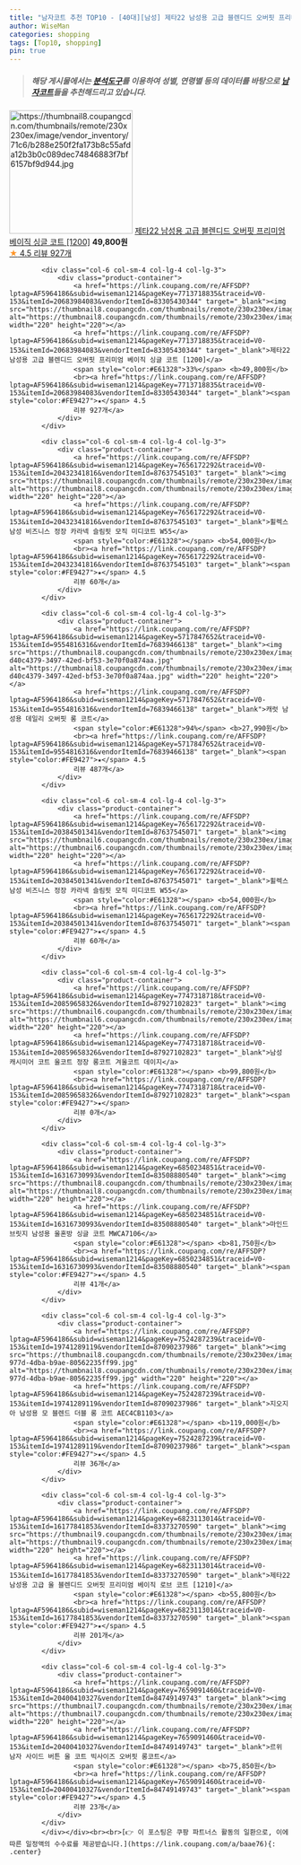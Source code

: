 ```yaml
---
title: "남자코트 추천 TOP10 - [40대][남성] 제타22 남성용 고급 블렌디드 오버핏 프리미엄 베이직 싱글 코트 [1200]"
author: WiseMan
categories: shopping
tags: [Top10, shopping]
pin: true
---
```


> ##### 해당 게시물에서는 [**분석도구**](https://itemscout.io/)를 이용하여 **성별**, **연령별** 등의 데이터를 바탕으로 [**남자코트**](https://link.coupang.com/a/baae76)들을 추천해드리고 있습니다.
<div class="container"><div class="row">
            <div class="col-6 col-sm-4 col-lg-4 col-lg-3">
                <div class="product-container">
                    <a href="https://link.coupang.com/re/AFFSDP?lptag=AF5964186&subid=wiseman1214&pageKey=7713718835&traceid=V0-153&itemId=20683984083&vendorItemId=83305430344" target="_blank"><img src="https://thumbnail8.coupangcdn.com/thumbnails/remote/230x230ex/image/vendor_inventory/71c6/b288e250f2fa173b8c55afda12b3b0c089dec74846883f7bf6157bf9d944.jpg" alt="https://thumbnail8.coupangcdn.com/thumbnails/remote/230x230ex/image/vendor_inventory/71c6/b288e250f2fa173b8c55afda12b3b0c089dec74846883f7bf6157bf9d944.jpg" width="220" height="220"></a>
                    <a href="https://link.coupang.com/re/AFFSDP?lptag=AF5964186&subid=wiseman1214&pageKey=7713718835&traceid=V0-153&itemId=20683984083&vendorItemId=83305430344" target="_blank">제타22 남성용 고급 블렌디드 오버핏 프리미엄 베이직 싱글 코트 [1200]</a>
                    <span style="color:#E61328"></span> <b>49,800원</b>
                    <br><a href="https://link.coupang.com/re/AFFSDP?lptag=AF5964186&subid=wiseman1214&pageKey=7713718835&traceid=V0-153&itemId=20683984083&vendorItemId=83305430344" target="_blank"><span style="color:#FE9427">★</span> 4.5
                    리뷰 927개</a>
                </div>
            </div>
            
            <div class="col-6 col-sm-4 col-lg-4 col-lg-3">
                <div class="product-container">
                    <a href="https://link.coupang.com/re/AFFSDP?lptag=AF5964186&subid=wiseman1214&pageKey=7713718835&traceid=V0-153&itemId=20683984083&vendorItemId=83305430344" target="_blank"><img src="https://thumbnail8.coupangcdn.com/thumbnails/remote/230x230ex/image/vendor_inventory/71c6/b288e250f2fa173b8c55afda12b3b0c089dec74846883f7bf6157bf9d944.jpg" alt="https://thumbnail8.coupangcdn.com/thumbnails/remote/230x230ex/image/vendor_inventory/71c6/b288e250f2fa173b8c55afda12b3b0c089dec74846883f7bf6157bf9d944.jpg" width="220" height="220"></a>
                    <a href="https://link.coupang.com/re/AFFSDP?lptag=AF5964186&subid=wiseman1214&pageKey=7713718835&traceid=V0-153&itemId=20683984083&vendorItemId=83305430344" target="_blank">제타22 남성용 고급 블렌디드 오버핏 프리미엄 베이직 싱글 코트 [1200]</a>
                    <span style="color:#E61328">33%</span> <b>49,800원</b>
                    <br><a href="https://link.coupang.com/re/AFFSDP?lptag=AF5964186&subid=wiseman1214&pageKey=7713718835&traceid=V0-153&itemId=20683984083&vendorItemId=83305430344" target="_blank"><span style="color:#FE9427">★</span> 4.5
                    리뷰 927개</a>
                </div>
            </div>
            
            <div class="col-6 col-sm-4 col-lg-4 col-lg-3">
                <div class="product-container">
                    <a href="https://link.coupang.com/re/AFFSDP?lptag=AF5964186&subid=wiseman1214&pageKey=7656172292&traceid=V0-153&itemId=20432341816&vendorItemId=87637545103" target="_blank"><img src="https://thumbnail8.coupangcdn.com/thumbnails/remote/230x230ex/image/vendor_inventory/4694/e1952cb5d4854d3bbbe3cb6ff94db899d570094abee36518dbe3f2ef4d73.jpg" alt="https://thumbnail8.coupangcdn.com/thumbnails/remote/230x230ex/image/vendor_inventory/4694/e1952cb5d4854d3bbbe3cb6ff94db899d570094abee36518dbe3f2ef4d73.jpg" width="220" height="220"></a>
                    <a href="https://link.coupang.com/re/AFFSDP?lptag=AF5964186&subid=wiseman1214&pageKey=7656172292&traceid=V0-153&itemId=20432341816&vendorItemId=87637545103" target="_blank">휠렉스 남성 비즈니스 정장 카라넥 슬림핏 모직 미디코트 W55</a>
                    <span style="color:#E61328"></span> <b>54,000원</b>
                    <br><a href="https://link.coupang.com/re/AFFSDP?lptag=AF5964186&subid=wiseman1214&pageKey=7656172292&traceid=V0-153&itemId=20432341816&vendorItemId=87637545103" target="_blank"><span style="color:#FE9427">★</span> 4.5
                    리뷰 60개</a>
                </div>
            </div>
            
            <div class="col-6 col-sm-4 col-lg-4 col-lg-3">
                <div class="product-container">
                    <a href="https://link.coupang.com/re/AFFSDP?lptag=AF5964186&subid=wiseman1214&pageKey=5717847652&traceid=V0-153&itemId=9554816316&vendorItemId=76839466138" target="_blank"><img src="https://thumbnail8.coupangcdn.com/thumbnails/remote/230x230ex/image/retail/images/8695182432672912-d40c4379-3497-42ed-bf53-3e70f0a874aa.jpg" alt="https://thumbnail8.coupangcdn.com/thumbnails/remote/230x230ex/image/retail/images/8695182432672912-d40c4379-3497-42ed-bf53-3e70f0a874aa.jpg" width="220" height="220"></a>
                    <a href="https://link.coupang.com/re/AFFSDP?lptag=AF5964186&subid=wiseman1214&pageKey=5717847652&traceid=V0-153&itemId=9554816316&vendorItemId=76839466138" target="_blank">캐럿 남성용 데일리 오버핏 롱 코트</a>
                    <span style="color:#E61328">94%</span> <b>27,990원</b>
                    <br><a href="https://link.coupang.com/re/AFFSDP?lptag=AF5964186&subid=wiseman1214&pageKey=5717847652&traceid=V0-153&itemId=9554816316&vendorItemId=76839466138" target="_blank"><span style="color:#FE9427">★</span> 4.5
                    리뷰 487개</a>
                </div>
            </div>
            
            <div class="col-6 col-sm-4 col-lg-4 col-lg-3">
                <div class="product-container">
                    <a href="https://link.coupang.com/re/AFFSDP?lptag=AF5964186&subid=wiseman1214&pageKey=7656172292&traceid=V0-153&itemId=20384501341&vendorItemId=87637545071" target="_blank"><img src="https://thumbnail6.coupangcdn.com/thumbnails/remote/230x230ex/image/vendor_inventory/d533/9088fef0e3cd9bcbeb96cf6524ce9f0b108d5601023b91492f9a01ffa8a2.jpg" alt="https://thumbnail6.coupangcdn.com/thumbnails/remote/230x230ex/image/vendor_inventory/d533/9088fef0e3cd9bcbeb96cf6524ce9f0b108d5601023b91492f9a01ffa8a2.jpg" width="220" height="220"></a>
                    <a href="https://link.coupang.com/re/AFFSDP?lptag=AF5964186&subid=wiseman1214&pageKey=7656172292&traceid=V0-153&itemId=20384501341&vendorItemId=87637545071" target="_blank">휠렉스 남성 비즈니스 정장 카라넥 슬림핏 모직 미디코트 W55</a>
                    <span style="color:#E61328"></span> <b>54,000원</b>
                    <br><a href="https://link.coupang.com/re/AFFSDP?lptag=AF5964186&subid=wiseman1214&pageKey=7656172292&traceid=V0-153&itemId=20384501341&vendorItemId=87637545071" target="_blank"><span style="color:#FE9427">★</span> 4.5
                    리뷰 60개</a>
                </div>
            </div>
            
            <div class="col-6 col-sm-4 col-lg-4 col-lg-3">
                <div class="product-container">
                    <a href="https://link.coupang.com/re/AFFSDP?lptag=AF5964186&subid=wiseman1214&pageKey=7747318718&traceid=V0-153&itemId=20859658326&vendorItemId=87927102823" target="_blank"><img src="https://thumbnail6.coupangcdn.com/thumbnails/remote/230x230ex/image/vendor_inventory/c514/8ca1439ea7c01ca3c55bd741f5279598a403d2d421ef4014101dfaa2fae2.jpg" alt="https://thumbnail6.coupangcdn.com/thumbnails/remote/230x230ex/image/vendor_inventory/c514/8ca1439ea7c01ca3c55bd741f5279598a403d2d421ef4014101dfaa2fae2.jpg" width="220" height="220"></a>
                    <a href="https://link.coupang.com/re/AFFSDP?lptag=AF5964186&subid=wiseman1214&pageKey=7747318718&traceid=V0-153&itemId=20859658326&vendorItemId=87927102823" target="_blank">남성 캐시미어 코트 울코트 정장 롱코트 겨울코트 데이지</a>
                    <span style="color:#E61328"></span> <b>99,800원</b>
                    <br><a href="https://link.coupang.com/re/AFFSDP?lptag=AF5964186&subid=wiseman1214&pageKey=7747318718&traceid=V0-153&itemId=20859658326&vendorItemId=87927102823" target="_blank"><span style="color:#FE9427">★</span> 
                    리뷰 0개</a>
                </div>
            </div>
            
            <div class="col-6 col-sm-4 col-lg-4 col-lg-3">
                <div class="product-container">
                    <a href="https://link.coupang.com/re/AFFSDP?lptag=AF5964186&subid=wiseman1214&pageKey=6850234851&traceid=V0-153&itemId=16316730993&vendorItemId=83508880540" target="_blank"><img src="https://thumbnail8.coupangcdn.com/thumbnails/remote/230x230ex/image/rs_quotation_api/dtzowh5h/90e525c306fa4787ba54fc9cb6ee42df.jpg" alt="https://thumbnail8.coupangcdn.com/thumbnails/remote/230x230ex/image/rs_quotation_api/dtzowh5h/90e525c306fa4787ba54fc9cb6ee42df.jpg" width="220" height="220"></a>
                    <a href="https://link.coupang.com/re/AFFSDP?lptag=AF5964186&subid=wiseman1214&pageKey=6850234851&traceid=V0-153&itemId=16316730993&vendorItemId=83508880540" target="_blank">마인드브릿지 남성용 울혼방 싱글 코트 MWCA7106</a>
                    <span style="color:#E61328"></span> <b>81,750원</b>
                    <br><a href="https://link.coupang.com/re/AFFSDP?lptag=AF5964186&subid=wiseman1214&pageKey=6850234851&traceid=V0-153&itemId=16316730993&vendorItemId=83508880540" target="_blank"><span style="color:#FE9427">★</span> 4.5
                    리뷰 41개</a>
                </div>
            </div>
            
            <div class="col-6 col-sm-4 col-lg-4 col-lg-3">
                <div class="product-container">
                    <a href="https://link.coupang.com/re/AFFSDP?lptag=AF5964186&subid=wiseman1214&pageKey=7524287239&traceid=V0-153&itemId=19741289119&vendorItemId=87090237986" target="_blank"><img src="https://thumbnail8.coupangcdn.com/thumbnails/remote/230x230ex/image/retail/images/2023/09/05/18/0/ad84de7b-977d-4dba-b9ae-80562235ff99.jpg" alt="https://thumbnail8.coupangcdn.com/thumbnails/remote/230x230ex/image/retail/images/2023/09/05/18/0/ad84de7b-977d-4dba-b9ae-80562235ff99.jpg" width="220" height="220"></a>
                    <a href="https://link.coupang.com/re/AFFSDP?lptag=AF5964186&subid=wiseman1214&pageKey=7524287239&traceid=V0-153&itemId=19741289119&vendorItemId=87090237986" target="_blank">지오지아 남성용 모 블렌드 더블 롱 코트 AEC4CB1103</a>
                    <span style="color:#E61328"></span> <b>119,000원</b>
                    <br><a href="https://link.coupang.com/re/AFFSDP?lptag=AF5964186&subid=wiseman1214&pageKey=7524287239&traceid=V0-153&itemId=19741289119&vendorItemId=87090237986" target="_blank"><span style="color:#FE9427">★</span> 4.5
                    리뷰 36개</a>
                </div>
            </div>
            
            <div class="col-6 col-sm-4 col-lg-4 col-lg-3">
                <div class="product-container">
                    <a href="https://link.coupang.com/re/AFFSDP?lptag=AF5964186&subid=wiseman1214&pageKey=6823113014&traceid=V0-153&itemId=16177841853&vendorItemId=83373270590" target="_blank"><img src="https://thumbnail9.coupangcdn.com/thumbnails/remote/230x230ex/image/vendor_inventory/ee0f/adc90c3de3d4c4a7df9f7a808c0ad24fb201c9d724fbbb1bab00deddef05.jpg" alt="https://thumbnail9.coupangcdn.com/thumbnails/remote/230x230ex/image/vendor_inventory/ee0f/adc90c3de3d4c4a7df9f7a808c0ad24fb201c9d724fbbb1bab00deddef05.jpg" width="220" height="220"></a>
                    <a href="https://link.coupang.com/re/AFFSDP?lptag=AF5964186&subid=wiseman1214&pageKey=6823113014&traceid=V0-153&itemId=16177841853&vendorItemId=83373270590" target="_blank">제타22 남성용 고급 울 블렌디드 오버핏 프리미엄 베이직 로브 코트 [1210]</a>
                    <span style="color:#E61328"></span> <b>55,800원</b>
                    <br><a href="https://link.coupang.com/re/AFFSDP?lptag=AF5964186&subid=wiseman1214&pageKey=6823113014&traceid=V0-153&itemId=16177841853&vendorItemId=83373270590" target="_blank"><span style="color:#FE9427">★</span> 4.5
                    리뷰 201개</a>
                </div>
            </div>
            
            <div class="col-6 col-sm-4 col-lg-4 col-lg-3">
                <div class="product-container">
                    <a href="https://link.coupang.com/re/AFFSDP?lptag=AF5964186&subid=wiseman1214&pageKey=7659091460&traceid=V0-153&itemId=20400410327&vendorItemId=84749149743" target="_blank"><img src="https://thumbnail7.coupangcdn.com/thumbnails/remote/230x230ex/image/vendor_inventory/cd73/8f625ad0176573ba1fff04c346bab55494246b796184593c4034db094ac0.png" alt="https://thumbnail7.coupangcdn.com/thumbnails/remote/230x230ex/image/vendor_inventory/cd73/8f625ad0176573ba1fff04c346bab55494246b796184593c4034db094ac0.png" width="220" height="220"></a>
                    <a href="https://link.coupang.com/re/AFFSDP?lptag=AF5964186&subid=wiseman1214&pageKey=7659091460&traceid=V0-153&itemId=20400410327&vendorItemId=84749149743" target="_blank">르위 남자 사이드 버튼 울 코트 빅사이즈 오버핏 롱코트</a>
                    <span style="color:#E61328"></span> <b>75,850원</b>
                    <br><a href="https://link.coupang.com/re/AFFSDP?lptag=AF5964186&subid=wiseman1214&pageKey=7659091460&traceid=V0-153&itemId=20400410327&vendorItemId=84749149743" target="_blank"><span style="color:#FE9427">★</span> 4.5
                    리뷰 23개</a>
                </div>
            </div>
            </div></div><br><br>[👉 이 포스팅은 쿠팡 파트너스 활동의 일환으로, 이에 따른 일정액의 수수료를 제공받습니다.](https://link.coupang.com/a/baae76){: .center}